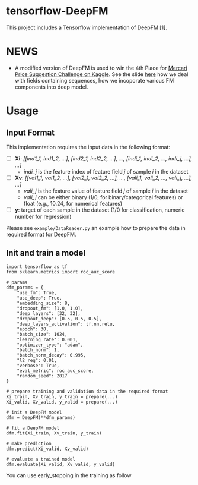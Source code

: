 
# tensorflow-DeepFM

This project includes a Tensorflow implementation of DeepFM [1].

# NEWS
- A modified version of DeepFM is used to win the 4th Place for [Mercari Price Suggestion Challenge on Kaggle](https://www.kaggle.com/c/mercari-price-suggestion-challenge). See the slide [here](https://github.com/ChenglongChen/tensorflow-XNN/blob/master/doc/Mercari_Price_Suggesion_Competition_ChenglongChen_4th_Place.pdf) how we deal with fields containing sequences, how we incoporate various FM components into deep model.

# Usage
## Input Format
This implementation requires the input data in the following format:
- [ ] **Xi**: *[[ind1_1, ind1_2, ...], [ind2_1, ind2_2, ...], ..., [indi_1, indi_2, ..., indi_j, ...], ...]*
    - *indi_j* is the feature index of feature field *j* of sample *i* in the dataset
- [ ] **Xv**: *[[val1_1, val1_2, ...], [val2_1, val2_2, ...], ..., [vali_1, vali_2, ..., vali_j, ...], ...]*
    - *vali_j* is the feature value of feature field *j* of sample *i* in the dataset
    - *vali_j* can be either binary (1/0, for binary/categorical features) or float (e.g., 10.24, for numerical features)
- [ ] **y**: target of each sample in the dataset (1/0 for classification, numeric number for regression)

Please see `example/DataReader.py` an example how to prepare the data in required format for DeepFM.

## Init and train a model
```
import tensorflow as tf
from sklearn.metrics import roc_auc_score

# params
dfm_params = {
    "use_fm": True,
    "use_deep": True,
    "embedding_size": 8,
    "dropout_fm": [1.0, 1.0],
    "deep_layers": [32, 32],
    "dropout_deep": [0.5, 0.5, 0.5],
    "deep_layers_activation": tf.nn.relu,
    "epoch": 30,
    "batch_size": 1024,
    "learning_rate": 0.001,
    "optimizer_type": "adam",
    "batch_norm": 1,
    "batch_norm_decay": 0.995,
    "l2_reg": 0.01,
    "verbose": True,
    "eval_metric": roc_auc_score,
    "random_seed": 2017
}

# prepare training and validation data in the required format
Xi_train, Xv_train, y_train = prepare(...)
Xi_valid, Xv_valid, y_valid = prepare(...)

# init a DeepFM model
dfm = DeepFM(**dfm_params)

# fit a DeepFM model
dfm.fit(Xi_train, Xv_train, y_train)

# make prediction
dfm.predict(Xi_valid, Xv_valid)

# evaluate a trained model
dfm.evaluate(Xi_valid, Xv_valid, y_valid)
```

You can use early_stopping in the training as follow